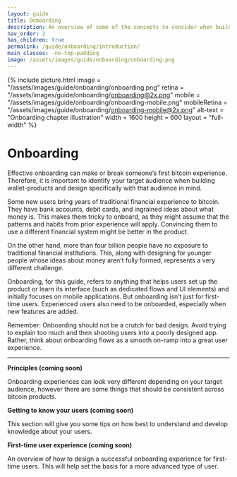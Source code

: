 ```yaml
---
layout: guide
title: Onboarding
description: An overview of some of the concepts to consider when building onboarding experiences.
nav_order: 2
has_children: true
permalink: /guide/onboarding/introduction/
main_classes: -no-top-padding
image: /assets/images/guide/onboarding/onboarding.png
---
```


<!--

Editor's notes

A brief introduction and summary of all pages in this section. The idea is that readers
scan this page to get an overview of the section and then decide which topics to dive into.

-->

{% include picture.html
   image = "/assets/images/guide/onboarding/onboarding.png"
   retina = "/assets/images/guide/onboarding/onboarding@2x.png"
   mobile = "/assets/images/guide/onboarding/onboarding-mobile.png"
   mobileRetina = "/assets/images/guide/onboarding/onboarding-mobile@2x.png"
   alt-text = "Onboarding chapter illustration"
   width = 1600
   height = 600
   layout = "full-width"
%}

# Onboarding

Effective onboarding can make or break someone’s first bitcoin experience. Therefore, it is important to identify your target audience when building wallet-products and design specifically with that audience in mind. 

Some new users bring years of traditional financial experience to bitcoin. They have bank accounts, debit cards, and ingrained ideas about what money is. This makes them tricky to onboard, as they might assume that the patterns and habits from prior experience will apply. Convincing them to use a different financial system might be better in the product. 

On the other hand, more than four billion people have no exposure to traditional financial institutions. This, along with designing for younger people whose ideas about money aren’t fully formed, represents a very different challenge.

Onboarding, for this guide, refers to anything that helps users set up the product or learn its interface (such as dedicated flows and UI elements) and initially focuses on mobile applications. But onboarding isn’t just for first-time users. Experienced users also need to be onboarded, especially when new features are added. 

Remember: Onboarding should not be a crutch for bad design. Avoid trying to explain too much and then shooting users into a poorly designed app. Rather, think about onboarding flows as a smooth on-ramp into a great user experience.

---

**Principles (coming soon)**

Onboarding experiences can look very different depending on your target audience, however there are some things that should be consistent across bitcoin products.

**Getting to know your users (coming soon)**

This section will give you some tips on how best to understand and develop knowledge about your users.

**First-time user experience (coming soon)**

An overview of how to design a successful onboarding experience for first-time users. This will help set the basis for a more advanced type of user.
